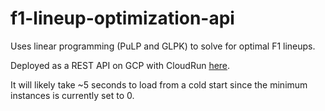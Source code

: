 # f1-lineup-optimization-api
Uses linear programming (PuLP and GLPK) to solve for optimal F1 lineups.

Deployed as a REST API on GCP with CloudRun [here](https://almanac-ol22472xua-uk.a.run.app/redoc).

It will likely take ~5 seconds to load from a cold start since the minimum instances is currently set to 0.
